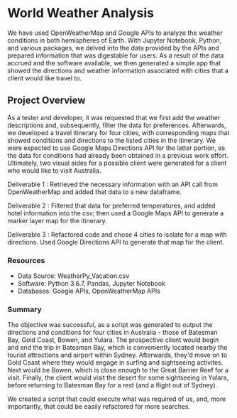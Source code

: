 # World Weather Analysis
We have used OpenWeatherMap and Google APIs to analyze the weather conditions in both hemispheres of Earth. With Jupyter Notebook, Python, and various packages, we delved into the data provided by the APIs and prepared information that was digestable for users. As a result of the data accrued and the software available, we then generated a simple app that showed the directions and weather information associated with cities that a client would like travel to. 

## Project Overview 
As a tester and developer, it was requested that we first add the weather descriptions and, subsequently, filter the data for preferences. Afterwards, we developed a travel itinerary for four cities, with corresponding maps that showed conditions and directions to the listed cities in the itinerary. We were expected to use Google Maps Directions API for the latter portion, as the data for conditions had already been obtained in a previous work effort. Ultimately, two visual aides for a possible client were generated for a client who would like to visit Australia. 

Deliverable 1 : Retrieved the necessary information with an API call from OpenWeatherMap and added that data to a new dataframe. 

Deliverable 2 : Filtered that data for preferred temperatures, and added hotel information into the csv; then used a Google Maps API to generate a marker layer map for the itinerary.   

Deliverable 3 : Refactored code and chose 4 cities to isolate for a map with directions. Used Google Directions API to generate that map for the client. 

### Resources 
- Data Source: WeatherPy_Vacation.csv
- Software: Python 3.6.7, Pandas, Jupyter Notebook
- Databases: Google APIs, OpenWeatherMap APIs

### Summary 
The objective was successful, as a script was generated to output the directions and conditions for four cities in Australia - those of Batesman Bay, Gold Coast, Bowen, and Yulara. The prospective client would begin and end the trip in Batesman Bay, which is conveniently located nearby the tourist attractions and airport within Sydney. Afterwards, they'd move on to Gold Coast where they would engage in surfing and sightseeing activites. Next would be Bowen, which is close enough to the Great Barrier Reef for a visit. Finally, the client would visit the desert for some sightseeing in Yulara, before returning to Batesman Bay for a rest (and a flight out of Sydney). 

We created a script that could execute what was required of us, and, more importantly, that could be easily refactored for more searches. 
